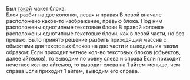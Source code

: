 Был [такой](http://joxi.ru/a2XgvExtQ3Wp1m) макет блока.  
Блок разбит на две колонки, левая и правая
В левой вначале расположено какое-то изображение, превью блока.
Под ним расположены однотипные текстовые блоки
В правой колонке расположены однотипные текстовые блоки, как в левой части, но без превью.
Было принято решение разбить приходящий массив с обьектами для текстовых блоков на две части и выводить их таким образом:
Если приходит четное кол-во текстовых блоков (объектов, далее айтемов), то выводим по ровну слева и справа
Если приходит нечетное кол-во айтемов, то выводит слева на 1 айтем меньше, чем справа
Если приходит 1 айтем, выводим его справа.
